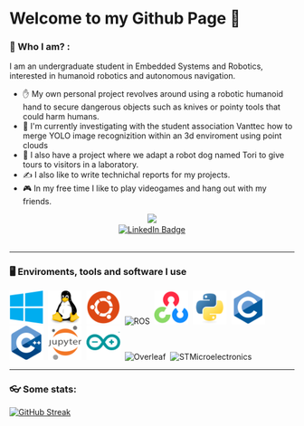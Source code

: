 <h1>
  Welcome to my Github Page 🤖
  </h1>
  
  ### 🕺 Who I am? :
  
  I am an undergraduate student in Embedded Systems and Robotics, interested in humanoid robotics and autonomous navigation.
     
  - ✋ My own personal project revolves around using a robotic humanoid hand to secure dangerous objects such as knives or pointy tools that could harm humans.
  -  🚤 I'm currently investigating with the student association Vanttec how to merge YOLO image recognizition within an 3d enviroment using point clouds
  -  🐶 I also have a project where we adapt a robot dog named Tori to give tours to visitors in a laboratory.
  -  ✍️ I also like to write technichal reports for my projects. 
  - 🎮 In my free time I like to play videogames and hang out with my friends.
  
<div id="header" align="center">
  <img src="https://media.giphy.com/media/S0hxMGYFhEMzm/giphy.gif" width="200"/>
</div>


<div id="badges" align="center">
  <a href="www.linkedin.com/in/alejandro-hernandez-de-la-torre-36b984210">
    <img src="https://img.shields.io/badge/LinkedIn-blue?style=plastic&logo=linkedin&logoColor=white" alt="LinkedIn Badge"/>
  </a>
</div>

<div id ="Counter" align="center">
  <img src="https://komarev.com/ghpvc/?username=Alex888666&style=flat-square&color=yellow" alt=""/>
</div>
  
---
### 🖥️ Enviroments, tools and software I use
  
<div>
  <img src="https://github.com/devicons/devicon/blob/master/icons/windows8/windows8-original.svg" title="Windows" alt="Windows" width="60" height="60"/>&nbsp;
  <img src="https://github.com/devicons/devicon/blob/master/icons/linux/linux-original.svg" title="Linux" alt="Linux" width="60" height="60"/>&nbsp;
  <img src="https://github.com/devicons/devicon/blob/master/icons/ubuntu/ubuntu-plain.svg" title="Ubuntu" alt="Ubuntu" width="60" height="60"/>&nbsp;
  <img src="https://upload.wikimedia.org/wikipedia/commons/b/bb/Ros_logo.svg" title="ROS" alt="ROS" width="70" height="70"/>&nbsp;
  <img src="https://github.com/devicons/devicon/blob/master/icons/opencv/opencv-original.svg" title="OpenCV" alt="OpenCV" width="60" height="60"/>&nbsp;
  <img src="https://github.com/devicons/devicon/blob/master/icons/python/python-original.svg" title="Python" alt="Python" width="60" height="60"/>&nbsp;
  <img src="https://github.com/devicons/devicon/blob/master/icons/c/c-original.svg" title="C" alt="C" width="60" height="60"/>&nbsp;
  <img src="https://github.com/devicons/devicon/blob/master/icons/cplusplus/cplusplus-original.svg" title="C++" alt="C++" width="60" height="60"/>&nbsp;
  <img src="https://github.com/devicons/devicon/blob/master/icons/jupyter/jupyter-original-wordmark.svg" title="Jupyter" alt="Jupyter" width="60" height="60"/>&nbsp;
  <img src="https://github.com/devicons/devicon/blob/master/icons/arduino/arduino-original.svg" title="Arduino" alt="Arduino" width="60" height="60"/>&nbsp;
  <img src="https://images.ctfassets.net/nrgyaltdicpt/2nzY91x4CjwwxHdsiCjLN2/ce20e788b3364e7f5d3bf2c0552838aa/ologo_square_colour_green_bg.svg" title="Overleaf" alt="Overleaf" width="60" height="60"/>&nbsp;
  <img src="https://upload.wikimedia.org/wikipedia/en/0/07/STMicroelectronics_2020_logo.svg" title="STMicroelectronics" alt="STMicroelectronics" width="120" height="60"/>&nbsp;
  
  ---
  ### 👓 Some stats:
  
  [![GitHub Streak](https://github-readme-streak-stats.herokuapp.com?user=Alex888666&theme=dark)](https://git.io/streak-stats)
  
  
  
  
  
